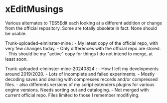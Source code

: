 # xEditMusings
Various alternates to TES5Edit each looking at a different addition or change from the official repository. Some are totally obsolete in fact. None should be usable.

Trunk-uploaded-elminster-mine : 
	- My latest copy of the official repo, with very few changes today. 
	- Only differences with the official repo are stored.
	- This should be my "active" copy for things I do not intend to merge, at least soon.

Trunk-uploaded-elminster-mine-20240824 : 
	- How I left my developments around 2019/2020. 
	- Lots of incomplete and failed experiments.
	- Mostly decoding saves and dealing with compresses records and/or compressed files.
	- also differents versions of my script extenders plugins for various engine versions. Needs sorting out and cataloging.
	- Not merged with current official repo. Files limited to those I remember modifiying.
	

